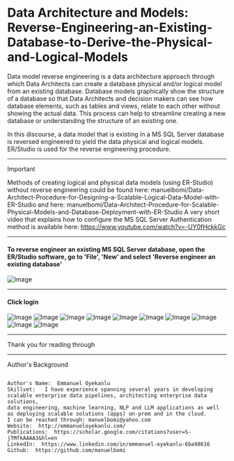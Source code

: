 # Data Architecture and Models: Reverse-Engineering-an-Existing-Database-to-Derive-the-Physical-and-Logical-Models

Data model reverse engineering is a data architecture approach through which Data Architects can create a database physical and/or logical model from an existing database. Database models graphically show the structure of a database so that Data Architects and decision makers can see how database elements, such as tables and views, relate to each other without showing the actual data. This process can help to streamline creating a new database or understanding the structure of an existing one.

In this discourse, a data model that is existing in a MS SQL Server database is reversed engineered to yield the data physical and logical models. ER/Studio is used for the reverse engineering procedure. 

---
> [!IMPORTANT]
> Methods of creating logical and physical data models (using ER-Studio) without reverse engineering could be found here: manuelbomi/Data-Architect-Procedure-for-Designing-a-Scalable-Logical-Data-Model-with-ER-Studio and here: manuelbomi/Data-Architect-Procedure-for-Scalable-Physical-Models-and-Database-Deployment-with-ER-Studio
> A very short video that explains how to configure the MS SQL Server Authentication method is available here: https://www.youtube.com/watch?v=-UY0fHckkGc
> 
---
#### To reverse engineer an existing MS SQL Server database, open the ER/Studio software, go to 'File',  'New' and  select 'Reverse engineer an existing database'
![Image](https://github.com/user-attachments/assets/cce74d69-f98d-4dda-b3bd-fc78975e2e6a)

---
#### Click login

![Image](https://github.com/user-attachments/assets/8b803bfb-e0f9-4502-bbf2-54506ecfd086)
![Image](https://github.com/user-attachments/assets/003983ed-42a5-4a8c-8c2e-d746db4b7e71)
![Image](https://github.com/user-attachments/assets/cf0a69fb-0331-40dc-b55a-0a4d01c23381)
![Image](https://github.com/user-attachments/assets/d2543711-28ec-42a3-ab90-b50c00001ff0)
![Image](https://github.com/user-attachments/assets/8f198b50-e2ae-462f-9b54-21e6f9e1557c)
![Image](https://github.com/user-attachments/assets/215a396c-ac79-4e88-ad90-36517a4798ba)
![Image](https://github.com/user-attachments/assets/54eecb0e-8c0b-47e2-a688-464fa358a6ac)
![Image](https://github.com/user-attachments/assets/7a937d3b-8780-4091-b24e-f0cc9fcee8db)
![Image](https://github.com/user-attachments/assets/1039f493-96dc-47aa-a3c1-3278ea0b5d9b)
![Image](https://github.com/user-attachments/assets/d65d1a91-79d5-4adb-9ea0-1df3002c52b7)




---
Thank you for reading through

---

Author's Background

```

Author's Name:  Emmanuel Oyekanlu
Skillset:   I have experience spanning several years in developing scalable enterprise data pipelines, architecting enterprise data solutions,
data engineering, machine learning, NLP and LLM applications as well as deploying scalable solutions (apps) on-prem and in the cloud.
I can be reached through: manuelbomi@yahoo.com
Website:  http://emmanueloyekanlu.com/
Publications:  https://scholar.google.com/citations?user=S-jTMfkAAAAJ&hl=en
LinkedIn:  https://www.linkedin.com/in/emmanuel-oyekanlu-6ba98616
Github:  https://github.com/manuelbomi

```


